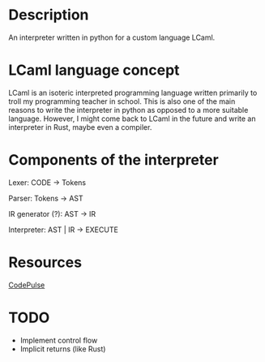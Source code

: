 # Description
An interpreter written in python for a custom language LCaml.

# LCaml language concept
LCaml is an isoteric interpreted programming language written primarily to troll my programming teacher in school.
This is also one of the main reasons to write the interpreter in python as opposed to a more suitable language.
However, I might come back to LCaml in the future and write an interpreter in Rust, maybe even a compiler.

# Components of the interpreter
Lexer: CODE -> Tokens

Parser: Tokens -> AST

IR generator (?): AST -> IR

Interpreter: AST | IR -> EXECUTE

# Resources
[CodePulse](https://www.youtube.com/watch?v=Eythq9848Fg&list=PLZQftyCk7_SdoVexSmwy_tBgs7P0b97yD)

# TODO
- Implement control flow
- Implicit returns (like Rust)
